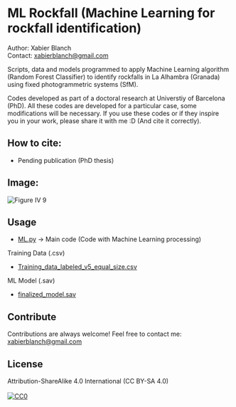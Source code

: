 # ML Rockfall (Machine Learning for rockfall identification)
Author: Xabier Blanch<br/>
Contact: xabierblanch@gmail.com<br/>

Scripts, data and models programmed to apply Machine Learning algorithm (Random Forest Classifier) to identify rockfalls in La Alhambra (Granada) using fixed photogrammetric systems (SfM).

Codes developed as part of a doctoral research at Universtiy of Barcelona (PhD). All these codes are developed for a particular case, some modifications will be necessary. If you use these codes or if they inspire you in your work, please share it with me :D (And cite it correctly).

How to cite:
-----
* Pending publication (PhD thesis)

Image:
-----
![Figure IV 9](https://user-images.githubusercontent.com/37353398/151877680-60fb96bf-0fa8-4c2a-9a92-683dffc4b42c.jpg)

Usage
-----

* [ML.py](ML.py) -> Main code (Code with Machine Learning processing)

Training Data (.csv)

* [Training_data_labeled_v5_equal_size.csv](Training_data_labeled_v5_equal_size.csv)

ML Model (.sav)
* [finalized_model.sav](finalized_model.sav)

Contribute
-----
Contributions are always welcome!
Feel free to contact me: xabierblanch@gmail.com

License
-----
Attribution-ShareAlike 4.0 International (CC BY-SA 4.0)<br/><br/>
[![CC0](https://licensebuttons.net/i/cc-gift-guide/by-sa.png)](https://creativecommons.org/licenses/by-sa/4.0/)

